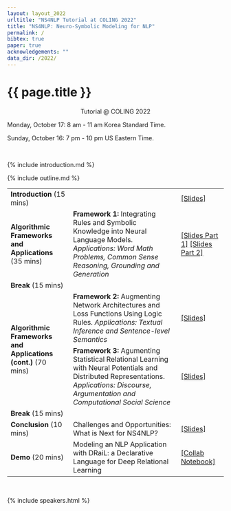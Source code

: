 ```yaml
---
layout: layout_2022
urltitle: "NS4NLP Tutorial at COLING 2022"
title: "NS4NLP: Neuro-Symbolic Modeling for NLP"
permalink: /
bibtex: true
paper: true
acknowledgements: ""
data_dir: /2022/
---
```


<a class="anchor" id="intro"></a>
# {{ page.title }}

<p style="text-align: center;">
Tutorial @ COLING 2022
</p>
<p> Monday, October 17: 8 am - 11 am Korea Standard Time. </p>
<p> Sunday, October 16: 7 pm - 10 pm US Eastern Time. </p> 
<br />

{% include introduction.md %}

<!-- Schedule stuff -->

<a class="anchor" id="outline"></a>
{% include outline.md %}

<div class="row">
  <div class="col-xs-12"><a class="anchor" id="dates"></a>
    <table class="table table-striped">
      <tbody>
      <tr>
      <td><b>Introduction</b> (15 mins)</td>
      <td></td>
      <td><a href="/2022/files/slides/Roth-NeuroSymbolicTutorial-COLING-22_copy.pdf">[Slides]</a></td>
      </tr>
      <tr>
      <td rowspan="1"><b>Algorithmic Frameworks and Applications</b> (35 mins)</td>
      	<td><b>Framework 1:</b> Integrating Rules and Symbolic Knowledge into Neural Language Models. <i>Applications: Word Math Problems, Common Sense Reasoning, Grounding and Generation</i></td>
      <td><a href="/2022/files/slides/coling-welleck-choi.pdf">[Slides Part 1]</a> <a href="/2022/files/slides/coling-yejin-symbolic-KD.pdf">[Slides Part 2]</a></td>
      </tr>
      <tr>
      <td><b>Break</b> (15 mins)</td>
        <td></td>
      </tr>
      <tr>
      <td rowspan="2"><b>Algorithmic Frameworks and Applications (cont.)</b> (70 mins)</td>
        <td><b>Framework 2:</b> Augmenting Network Architectures and Loss Functions Using Logic Rules. <i>Applications: Textual Inference and Sentence-level Semantics</i></td>
      <td><a href="/2022/files/slides/coling-srikumar.pdf">[Slides]</a></td>
      </tr>
      <tr>
        <td><b>Framework 3:</b> Agumenting Statistical Relational Learning with Neural Potentials and Distributed Representations. <i>Applications: Discourse, Argumentation and Computational Social Science</i></td>
      <td><a href="">[Slides]</a></td>
      </tr>
      <tr>
      <td><b>Break</b> (15 mins)</td>
        <td></td>
      </tr>
      <tr>
        <td><b>Conclusion</b> (10 mins)</td>
        <td>Challenges and Opportunities: What is Next for NS4NLP?</td> 
        <td><a href="">[Slides]</a></td>
      </tr>
      <tr>
      <td><b>Demo</b> (20 mins)</td>
        <td>Modeling an NLP Application with DRaiL: a Declarative
        Language for Deep Relational Learning</td>
        <td><a href="">[Collab Notebook]</a></td>
      </tr>
      </tbody>
    </table>
  </div>
</div><br>

<!-- Speakers -->

<a class="anchor" id="speakers"></a>

{% include speakers.html %}


